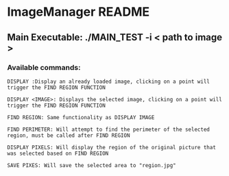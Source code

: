 # ImageManager README

## Main Executable: ./MAIN_TEST -i < path to image >
### Available commands:
    DISPLAY :Display an already loaded image, clicking on a point will trigger the FIND REGION FUNCTION

	DISPLAY <IMAGE>: Displays the selected image, clicking on a point will trigger the FIND REGION FUNCTION
    
    FIND REGION: Same functionality as DISPLAY IMAGE
    
    FIND PERIMETER: Will attempt to find the perimeter of the selected region, must be called after FIND REGION
    
    DISPLAY PIXELS: Will display the region of the original picture that was selected based on FIND REGION
    
    SAVE PIXES: Will save the selected area to "region.jpg"
    
    